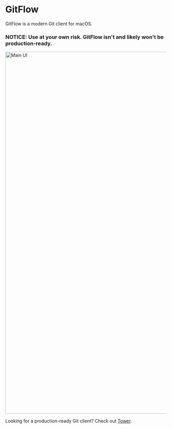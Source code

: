 # GitFlow
GitFlow is a modern Git client for macOS. 

### NOTICE: Use at your own risk. GitFlow isn't and likely won't be production-ready.

<img width="1127" alt="Main UI" src="https://github.com/user-attachments/assets/02322d83-1652-4ee1-b510-3b6aed657ef5" />

Looking for a production-ready Git client? Check out [Tower](https://www.git-tower.com/).
